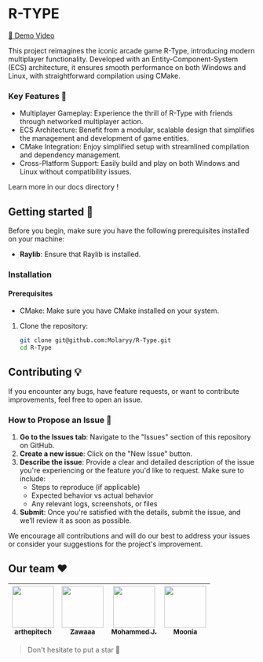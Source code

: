 # R-TYPE

[🎥 Demo Video](https://www.veed.io/view/b9bdc967-fcf0-42a8-a4e2-44849b347b99?panel=share)

This project reimagines the iconic arcade game R-Type, introducing modern multiplayer functionality. Developed with an Entity-Component-System (ECS) architecture, it ensures smooth performance on both Windows and Linux, with straightforward compilation using CMake.

### Key Features 🌟

- Multiplayer Gameplay: Experience the thrill of R-Type with friends through networked multiplayer action.
- ECS Architecture: Benefit from a modular, scalable design that simplifies the management and development of game entities.
- CMake Integration: Enjoy simplified setup with streamlined compilation and dependency management.
- Cross-Platform Support: Easily build and play on both Windows and Linux without compatibility issues.

Learn more in our docs directory !

## Getting started 🔧

Before you begin, make sure you have the following prerequisites installed on your machine:

- **Raylib**: Ensure that Raylib is installed.

### Installation

#### Prerequisites
- CMake: Make sure you have CMake installed on your system.

1. Clone the repository:
   ```bash
   git clone git@github.com:Molaryy/R-Type.git
   cd R-Type

## Contributing 💡

If you encounter any bugs, have feature requests, or want to contribute improvements, feel free to open an issue.

### How to Propose an Issue 🐞

1. **Go to the Issues tab**: Navigate to the "Issues" section of this repository on GitHub.
2. **Create a new issue**: Click on the "New Issue" button.
3. **Describe the issue**: Provide a clear and detailed description of the issue you're experiencing or the feature you'd like to request. Make sure to include:
   - Steps to reproduce (if applicable)
   - Expected behavior vs actual behavior
   - Any relevant logs, screenshots, or files
4. **Submit**: Once you're satisfied with the details, submit the issue, and we’ll review it as soon as possible.

We encourage all contributions and will do our best to address your issues or consider your suggestions for the project's improvement.

## Our team ❤️

| [<img src="https://github.com/arthepitech.png?size=85" width=85><br><sub>arthepitech</sub>](https://github.com/arthepitech) | [<img src="https://github.com/nicolas-gi.png?size=85" width=85><br><sub>Zawaaa</sub>](https://github.com/nicolas-gi) | [<img src="https://github.com/Molaryy.png?size=85" width=85><br><sub>Mohammed J.</sub>](https://github.com/Molaryy) | [<img src="https://github.com/moonia.png?size=85" width=85><br><sub>Moonia</sub>](https://github.com/moonia) |
| :---: | :---: | :---: | :---: |

> Don't hesitate to put a star 🌟